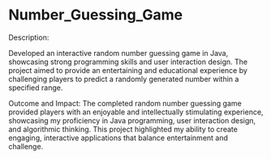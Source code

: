 # Number_Guessing_Game
Description:

Developed an interactive random number guessing game in Java, 
showcasing strong programming skills and user interaction design. 
The project aimed to provide an entertaining and educational experience 
by challenging players to predict a randomly generated number within a specified range.


Outcome and Impact:
The completed random number guessing game provided players 
with an enjoyable and intellectually stimulating experience, 
showcasing my proficiency in Java programming, user interaction design, 
and algorithmic thinking. This project highlighted my ability to 
create engaging, interactive applications that balance entertainment and challenge.
